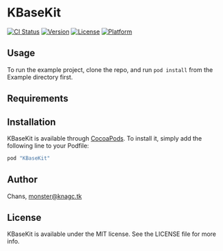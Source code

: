 # KBaseKit

[![CI Status](http://img.shields.io/travis/Chans/KBaseKit.svg?style=flat)](https://travis-ci.org/Chans/KBaseKit)
[![Version](https://img.shields.io/cocoapods/v/KBaseKit.svg?style=flat)](http://cocoapods.org/pods/KBaseKit)
[![License](https://img.shields.io/cocoapods/l/KBaseKit.svg?style=flat)](http://cocoapods.org/pods/KBaseKit)
[![Platform](https://img.shields.io/cocoapods/p/KBaseKit.svg?style=flat)](http://cocoapods.org/pods/KBaseKit)

## Usage

To run the example project, clone the repo, and run `pod install` from the Example directory first.

## Requirements

## Installation

KBaseKit is available through [CocoaPods](http://cocoapods.org). To install
it, simply add the following line to your Podfile:

```ruby
pod "KBaseKit"
```

## Author

Chans, monster@knagc.tk

## License

KBaseKit is available under the MIT license. See the LICENSE file for more info.
